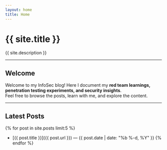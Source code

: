 ```yaml
---
layout: home
title: Home
---
```


# {{ site.title }}

<p>{{ site.description }}</p>

---

## Welcome

Welcome to my InfoSec blog! Here I document my **red team learnings, penetration testing experiments, and security insights**.  
Feel free to browse the posts, learn with me, and explore the content.

---

## Latest Posts

{% for post in site.posts limit:5 %}
- [{{ post.title }}]({{ post.url }}) — {{ post.date | date: "%b %-d, %Y" }}
{% endfor %}
